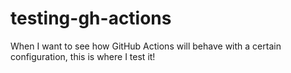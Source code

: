 # testing-gh-actions

When I want to see how GitHub Actions will behave with a certain configuration, this is where I test it!

<!-- more blah -->
<!-- test -->
<!-- make a change -->
<!-- another test -->
